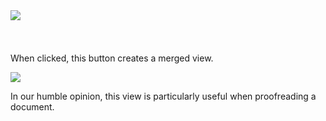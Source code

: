 <img class="cth-icon-large" style="float:left" src="/icons/upper/arrow-curve.png">
<br><br><br><br>
When clicked, this button creates a merged view.

<img src="/images/merged-view.PNG"><br>

In our humble opinion, this view is particularly useful when proofreading a document.